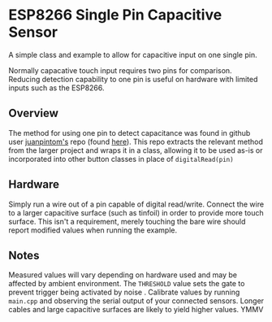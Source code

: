 # ESP8266 Single Pin Capacitive Sensor
A simple class and example to allow for capacitive input on one single pin. 

Normally capacative touch input requires two pins for comparison. Reducing detection capability to one pin is useful on hardware with limited inputs such as the ESP8266. 

## Overview
The method for using one pin to detect capacitance was found in github user [juanpintom's](https://github.com/juanpintom) repo (found [here](https://github.com/juanpintom/Souliss_ESP_Examples/blob/master/E08_ESP_Capacitive_Sensor.ino)). 
This repo extracts the relevant method from the larger project and wraps it in a class, allowing it to be used as-is or incorporated into other button classes in place of `digitalRead(pin)`

## Hardware 
Simply run a wire out of a pin capable of digital read/write. Connect the wire to a larger capacitive surface (such as tinfoil) in order to provide more touch surface. This isn't a requirement, merely touching the bare wire should report modified values when running the example. 

## Notes
Measured values will vary depending on hardware used and may be affected by ambient environment. The `THRESHOLD` value sets the gate to prevent trigger being activated by noise . Calibrate values by running `main.cpp` and observing the serial output of your connected sensors. Longer cables and large capacitive surfaces are likely to yield higher values. YMMV



